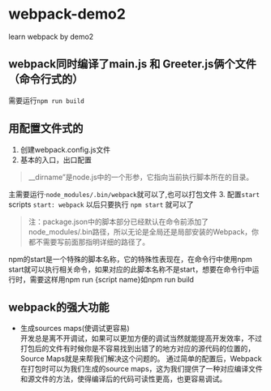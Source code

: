 # webpack-demo2
learn webpack by demo2
## webpack同时编译了main.js 和 Greeter.js俩个文件 （命令行式的）
需要运行`npm run build`
## 用配置文件式的
1. 创建webpack.config.js文件
2. 基本的入口，出口配置
> __dirname”是node.js中的一个形参，它指向当前执行脚本所在的目录。   

主需要运行·`node_modules/.bin/webpack`就可以了,也可以打包文件
3. 配置`start` scripts
`start: webpack`
以后只要执行 `npm start` 就可以了
> 注：package.json中的脚本部分已经默认在命令前添加了node_modules/.bin路径，所以无论是全局还是局部安装的Webpack，你都不需要写前面那指明详细的路径了。

npm的start是一个特殊的脚本名称，它的特殊性表现在，在命令行中使用npm start就可以执行相关命令，如果对应的此脚本名称不是start，想要在命令行中运行时，需要这样用npm run {script name}如npm run build
## webpack的强大功能
- 生成sources maps(使调试更容易)    
开发总是离不开调试，如果可以更加方便的调试当然就能提高开发效率，不过打包后的文件有时候你是不容易找到出错了的地方对应的源代码的位置的，Source Maps就是来帮我们解决这个问题的。
通过简单的配置后，Webpack在打包时可以为我们生成的source maps，这为我们提供了一种对应编译文件和源文件的方法，使得编译后的代码可读性更高，也更容易调试。

